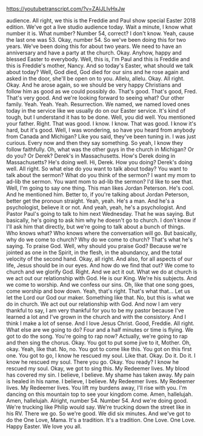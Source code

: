 https://youtubetranscript.com/?v=ZAlJLIvHxJw

 audience. All right, we this is the Freddie and Paul show special Easter 2018 edition. We've got a live studio audience today. Wait a minute, I know what number it is. What number? Number 54, correct? I don't know. Yeah, cause the last one was 53. Okay, number 54. So we've been doing this for two years. We've been doing this for about two years. We need to have an anniversary and have a party at the church. Okay. Anyhow, happy and blessed Easter to everybody. Well, this is, I'm Paul and this is Freddie and this is Freddie's mother, Nancy. And so today's Easter, what should we talk about today? Well, God died, God died for our sins and he rose again and asked in the door, she'll be open on to you. Allelu, allelu. Okay. All right. Okay. And he arose again, so we should be very happy Christians and follow him as good as we could possibly do. That's good. That's good, Fred. That's very good. And we're looking forward to seeing what? Our other family. Yeah. Yeah. Yeah. Resurrection. We named, we named loved ones today in the service like we usually do on our Easter service. It's kind of tough, but I understand it has to be done. Well, you did well. You mentioned your father. Right. That was good. I know. I know. That was good. I know it's hard, but it's good. Well, I was wondering, so have you heard from anybody from Canada and Michigan? Like you said, they've been tuning in. I was just curious. Every now and then they say something. So yeah, I know they follow faithfully. Oh, what was the other guys in the church in Michigan? Or do you? Or Derek? Derek's in Massachusetts. How's Derek doing in Massachusetts? He's doing well. Hi, Derek. How you doing? Derek's doing well. All right. So what else do you want to talk about today? You want to talk about the sermon? What do you think of the sermon? I want my mom to ad-lib the sermon. You want mom to ad-lib the sermon? I'd like to see that. Well, I'm going to say one thing. This man likes Jordan Peterson. He's cool. And he mentioned him. Better to, if you're talking about Jordan Peterson, better get the pronoun straight. Yeah, yeah. He's a man. And he's a psychologist, believe it or not. And yeah, yeah, he's a psychologist. And Pastor Paul's going to talk to him next Wednesday. That he was saying. But basically, he's going to ask him why he doesn't go to church. I don't know if I'll ask him that directly, but we're going to talk about a bunch of things. Who knows what? Who knows where the conversation will go. But basically, why do we come to church? Why do we come to church? That's what he's saying. To praise God. Well, why should you praise God? Because we're jointed as one in the Spirit, in the flesh, in the abundancy, and the total velocity of the second hand. Okay, all right. And also, for all aspects of our life, Jesus should be in our eyes. And how do we find that out? We come to church and we glorify God. Right. And we act it out. What we do at church is we act out our relationship with God. He is our King. We're his subjects. And we come to worship. And we confess our sins. Oh, like that one song goes, come worship and bow down. Yeah, that's right. That's what that... Let us let the Lord our God our maker. Something like that. No, but this is what we do in church. We act out our relationship with God. And now I am very thankful to say, I am very thankful for you to be my pastor because I've learned a lot and I've grown in the church and with the consistory. And I think I make a lot of sense. And I love Jesus Christ. Good, Freddie. All right. What else are we going to do? Four and a half minutes or time is flying. We got to do the song. You're going to rap now? Actually, we're going to rap and then sing the chorus. Okay. You got to put some jive to it, Mother. Oh, okay. Yeah, like that. No, no. You got to come like this. You got on this first one. You got to go, I know he rescued my soul. Like that. Okay. Do it. Do it. I know he rescued my soul. There you go. Okay. You ready? I know he rescued my soul. Okay, we got to sing this. My Redeemer lives. My blood has covered my sin. I believe, I believe. My shame has taken away. My pain is healed in his name. I believe, I believe. My Redeemer lives. My Redeemer lives. My Redeemer lives. You lift my burdens away, I'll rise with you. I'm dancing on this mountain top to see your kingdom come. Amen, hallelujah. Amen, hallelujah. Alright, number 54. Number 54. And we're doing good. We're trucking like Philip would say. We're trucking down the street like in his RV. There we go. So we're good. We did six minutes. And we've got to do the One Love, Mama. It's a tradition. It's a tradition. One Love. One Love. Happy Easter. We love you all.